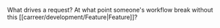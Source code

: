 What drives a request? At what point someone's workflow break without this [[carreer/development/Feature|Feature]]?